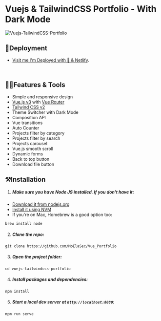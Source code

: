 # Vuejs & TailwindCSS Portfolio - With Dark Mode

![Vuejs-TailwindCSS-Portfolio](https://user-images.githubusercontent.com/16396664/140909796-815239e4-a986-46ad-bbd0-4b166127bbb8.JPG)

## 🚀Deployment

- [Visit me I'm Deployed with 💖 & Netlify](https://moeltahir.netlify.app/).

<br>

## 👨‍💻Features & Tools

- Simple and responsive design
- [Vue.js v3](https://vuejs.org) with [Vue Router](https://router.vuejs.org)
- [Tailwind CSS v2](https://tailwindcss.com)
- Theme Switcher with Dark Mode
- Composition API
- Vue transitions
- Auto Counter
- Projects filter by category
- Projects filter by search
- Projects carousel
- Vue.js smooth scroll
- Dynamic forms
- Back to top button
- Download file button

## ⚒Installation

1. ##### Make sure you have Node JS installed. If you don't have it:

- [Download it from nodejs.org](https://nodejs.org)
- [Install it using NVM ](https://github.com/nvm-sh/nvm)
- If you're on Mac, Homebrew is a good option too:

```
brew install node
```

2. ##### Clone the repo:

```
git clone https://github.com/MoElaSec/Vue_Portfolio
```

3. ##### Open the project folder:

```
cd vuejs-tailwindcss-portfolio
```

4. ##### Install packages and dependencies:

```
npm install
```

5. ##### Start a local dev server at `http://localhost:8080`:

```
npm run serve
```

